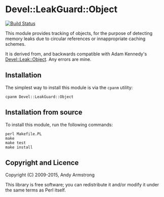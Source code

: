 # Devel::LeakGuard::Object

[![Build Status](https://travis-ci.org/paultcochrane/Devel--LeakGuard--Object.svg?branch=master)](https://travis-ci.org/paultcochrane/Devel--LeakGuard--Object)

This module provides tracking of objects, for the purpose of detecting memory
leaks due to circular references or innappropriate caching schemes.

It is derived from, and backwards compatible with Adam Kennedy's
[Devel::Leak::Object](https://metacpan.org/pod/Devel::Leak::Object). Any
errors are mine.

## Installation

The simplest way to install this module is via the `cpanm` utility:

    cpanm Devel::LeakGuard::Object

## Installation from source

To install this module, run the following commands:

    perl Makefile.PL
    make
    make test
    make install

## Copyright and Licence

Copyright (C) 2009-2015, Andy Armstrong

This library is free software; you can redistribute it and/or modify
it under the same terms as Perl itself.
